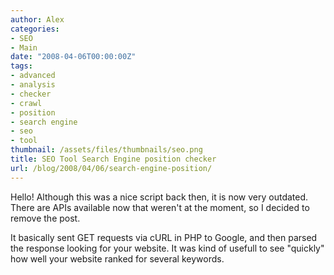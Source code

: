 ```yaml
---
author: Alex
categories:
- SEO
- Main
date: "2008-04-06T00:00:00Z"
tags:
- advanced
- analysis
- checker
- crawl
- position
- search engine
- seo
- tool
thumbnail: /assets/files/thumbnails/seo.png
title: SEO Tool Search Engine position checker
url: /blog/2008/04/06/search-engine-position/
---
```


Hello!
Although this was a nice script back then, it is now very outdated. There are APIs available now that weren't at the moment, so I decided to remove the post.

It basically sent GET requests via cURL in PHP to Google, and then parsed the response looking for your website. It was kind of usefull to see "quickly" how well your website ranked for several keywords.

